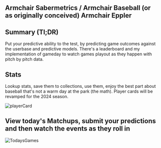 ## Armchair Sabermetrics / Armchair Baseball (or as originally conceived) Armchair Eppler

## Summary (Tl;DR)
Put your predictive ability to the test, by predicting game outcomes against the userbase and predictive models.
There's a leaderboard and my implementation of gameday to watch games playout as they happen with pitch by pitch data.  

## Stats
Lookup stats, save them to collections, use them, enjoy the best part about baseball that's not a warm day at the park (the math).
Player cards will be revamped for the 2024 season.

![playerCard](https://github.com/FlushingBaseball/ArmChairSaber/assets/129641694/be697cd8-13c9-434b-8d9e-a0ee04ceac6e)


## View today's Matchups, submit your predictions and then watch the events as they roll in
![TodaysGames](https://github.com/FlushingBaseball/ArmChairSaber/assets/129641694/220b4dbb-b7a2-4fa5-90e2-7b07a05e2139)

##